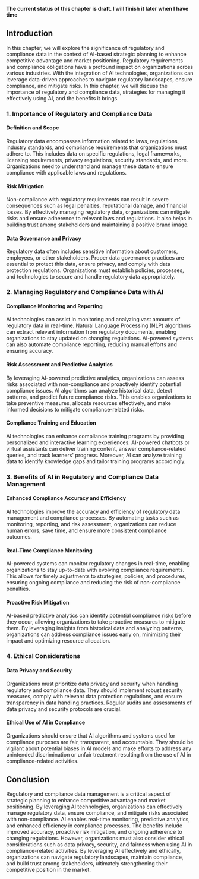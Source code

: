 **The current status of this chapter is draft. I will finish it later when I have time**

Introduction
------------

In this chapter, we will explore the significance of regulatory and compliance data in the context of AI-based strategic planning to enhance competitive advantage and market positioning. Regulatory requirements and compliance obligations have a profound impact on organizations across various industries. With the integration of AI technologies, organizations can leverage data-driven approaches to navigate regulatory landscapes, ensure compliance, and mitigate risks. In this chapter, we will discuss the importance of regulatory and compliance data, strategies for managing it effectively using AI, and the benefits it brings.

### 1. Importance of Regulatory and Compliance Data

#### Definition and Scope

Regulatory data encompasses information related to laws, regulations, industry standards, and compliance requirements that organizations must adhere to. This includes data on specific regulations, legal frameworks, licensing requirements, privacy regulations, security standards, and more. Organizations need to understand and manage these data to ensure compliance with applicable laws and regulations.

#### Risk Mitigation

Non-compliance with regulatory requirements can result in severe consequences such as legal penalties, reputational damage, and financial losses. By effectively managing regulatory data, organizations can mitigate risks and ensure adherence to relevant laws and regulations. It also helps in building trust among stakeholders and maintaining a positive brand image.

#### Data Governance and Privacy

Regulatory data often includes sensitive information about customers, employees, or other stakeholders. Proper data governance practices are essential to protect this data, ensure privacy, and comply with data protection regulations. Organizations must establish policies, processes, and technologies to secure and handle regulatory data appropriately.

### 2. Managing Regulatory and Compliance Data with AI

#### Compliance Monitoring and Reporting

AI technologies can assist in monitoring and analyzing vast amounts of regulatory data in real-time. Natural Language Processing (NLP) algorithms can extract relevant information from regulatory documents, enabling organizations to stay updated on changing regulations. AI-powered systems can also automate compliance reporting, reducing manual efforts and ensuring accuracy.

#### Risk Assessment and Predictive Analytics

By leveraging AI-powered predictive analytics, organizations can assess risks associated with non-compliance and proactively identify potential compliance issues. AI algorithms can analyze historical data, detect patterns, and predict future compliance risks. This enables organizations to take preventive measures, allocate resources effectively, and make informed decisions to mitigate compliance-related risks.

#### Compliance Training and Education

AI technologies can enhance compliance training programs by providing personalized and interactive learning experiences. AI-powered chatbots or virtual assistants can deliver training content, answer compliance-related queries, and track learners' progress. Moreover, AI can analyze training data to identify knowledge gaps and tailor training programs accordingly.

### 3. Benefits of AI in Regulatory and Compliance Data Management

#### Enhanced Compliance Accuracy and Efficiency

AI technologies improve the accuracy and efficiency of regulatory data management and compliance processes. By automating tasks such as monitoring, reporting, and risk assessment, organizations can reduce human errors, save time, and ensure more consistent compliance outcomes.

#### Real-Time Compliance Monitoring

AI-powered systems can monitor regulatory changes in real-time, enabling organizations to stay up-to-date with evolving compliance requirements. This allows for timely adjustments to strategies, policies, and procedures, ensuring ongoing compliance and reducing the risk of non-compliance penalties.

#### Proactive Risk Mitigation

AI-based predictive analytics can identify potential compliance risks before they occur, allowing organizations to take proactive measures to mitigate them. By leveraging insights from historical data and analyzing patterns, organizations can address compliance issues early on, minimizing their impact and optimizing resource allocation.

### 4. Ethical Considerations

#### Data Privacy and Security

Organizations must prioritize data privacy and security when handling regulatory and compliance data. They should implement robust security measures, comply with relevant data protection regulations, and ensure transparency in data handling practices. Regular audits and assessments of data privacy and security protocols are crucial.

#### Ethical Use of AI in Compliance

Organizations should ensure that AI algorithms and systems used for compliance purposes are fair, transparent, and accountable. They should be vigilant about potential biases in AI models and make efforts to address any unintended discrimination or unfair treatment resulting from the use of AI in compliance-related activities.

Conclusion
----------

Regulatory and compliance data management is a critical aspect of strategic planning to enhance competitive advantage and market positioning. By leveraging AI technologies, organizations can effectively manage regulatory data, ensure compliance, and mitigate risks associated with non-compliance. AI enables real-time monitoring, predictive analytics, and enhanced efficiency in compliance processes. The benefits include improved accuracy, proactive risk mitigation, and ongoing adherence to changing regulations. However, organizations must also consider ethical considerations such as data privacy, security, and fairness when using AI in compliance-related activities. By leveraging AI effectively and ethically, organizations can navigate regulatory landscapes, maintain compliance, and build trust among stakeholders, ultimately strengthening their competitive position in the market.

